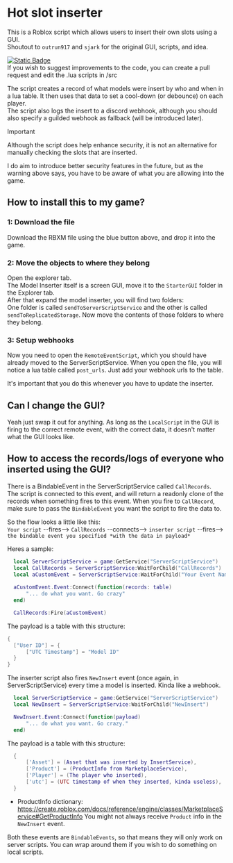 # Hot slot inserter
 This is a Roblox script which allows users to insert their own slots using a GUI. \
 Shoutout to `outrun917` and `sjark` for the original GUI, scripts, and idea.

[![Static Badge](https://img.shields.io/badge/download_rbxm-here?style=for-the-badge&color=blue)](https://github.com/Hypurrnating/Roblox-slot-inserter/raw/main/SlotInserter.rbxm) \
If you wish to suggest improvements to the code, you can create a pull request and edit the .lua scripts in /src

 The script creates a record of what models were insert by who and when in a lua table. It then uses that data to set a cool-down (or debounce) on each player. \
 The script also logs the insert to a discord webhook, although you should also specify a guilded webhook as fallback (will be introduced later).

 > [!IMPORTANT]
 > Although the script does help enhance security, it is not an alternative for manually checking the slots that are inserted.
 
 I do aim to introduce better security features in the future, but as the warning above says, you have to be aware of what you are allowing into the game.

 ## How to install this to my game?

 ### 1: Download the file
 Download the RBXM file using the blue button above, and drop it into the game.

 ### 2: Move the objects to where they belong
 Open the explorer tab. \
 The Model Inserter itself is a screen GUI, move it to the `StarterGUI` folder in the Explorer tab. \
 After that expand the model inserter, you will find two folders: \
 One folder is called `sendToServerScriptService` and the other is called `sendToReplicatedStorage`. Now move the contents of those folders to where they belong.

 ### 3: Setup webhooks
 Now you need to open the `RemoteEventScript`, which you should have already moved to the ServerScriptService.
 When you open the file, you will notice a lua table called `post_urls`. Just add your webhook urls to the table.

 It's important that you do this whenever you have to update the inserter.

 ## Can I change the GUI?
 Yeah just swap it out for anything. As long as the `LocalScript` in the GUI is firing to the correct remote event, with the correct data, it doesn't matter what the GUI looks like.

 ## How to access the records/logs of everyone who inserted using the GUI?
 There is a BindableEvent in the ServerScriptService called `CallRecords`. \
 The script is connected to this event, and will return a readonly clone of the records when something fires to this event. When you fire to `CallRecord`, make sure to pass the `BindableEvent` you want the script to fire the data to.

  So the flow looks a little like this: \
  `Your script` --fires--> `CallRecords` --connects--> `inserter script` --fires--> `the bindable event you specified *with the data in payload*`

  Heres a sample:
  ```lua
    local ServerScriptService = game:GetService("ServerScriptService")
    local CallRecords = ServerScriptService:WaitForChild("CallRecords")
    local aCustomEvent = ServerScriptService:WaitForChild("Your Event Name")
    
    aCustomEvent.Event:Connect(function(records: table)
        "... do what you want. Go crazy"
    end)

    CallRecords:Fire(aCustomEvent)
  ```

 The payload is a table with this structure:

  ```lua
{
    ["User ID"] = {
        ["UTC Timestamp"] = "Model ID"
    }
}
  ```

  The inserter script also fires `NewInsert` event (once again, in ServerScriptService) every time a model is inserted. Kinda like a webhook.
  
  ```lua
    local ServerScriptService = game:GetService("ServerScriptService")
    local NewInsert = ServerScriptService:WaitForChild("NewInsert")

    NewInsert.Event:Connect(function(payload)
        "... do what you want. Go crazy."
    end)
  ```

  The payload is a table with this structure:

  ```lua
    {
        ['Asset'] = (Asset that was inserted by InsertService),
        ['Product'] = (ProductInfo from MarketplaceService),
        ['Player'] = (The player who inserted),
        ['utc'] = (UTC timestamp of when they inserted, kinda useless),
    }
  ```

  - ProductInfo dictionary: https://create.roblox.com/docs/reference/engine/classes/MarketplaceService#GetProductInfo
  You might not always receive `Product` info in the `NewInsert` event.
 
 Both these events are `BindableEvents`, so that means they will only work on server scripts. You can wrap around them if you wish to do something on local scripts.